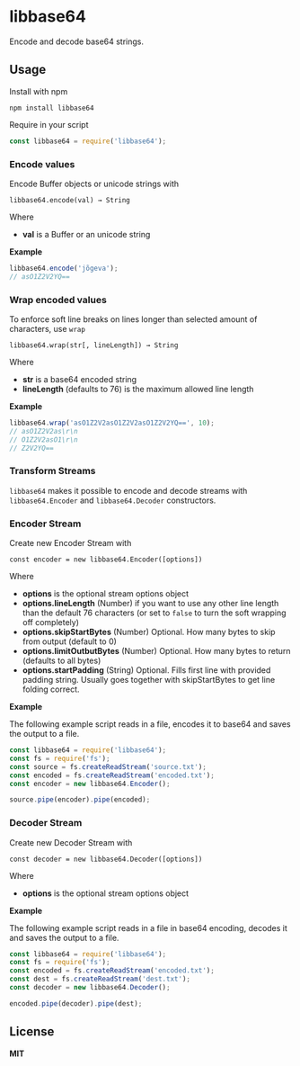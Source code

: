 # libbase64

Encode and decode base64 strings.

## Usage

Install with npm

    npm install libbase64

Require in your script

```javascript
const libbase64 = require('libbase64');
```

### Encode values

Encode Buffer objects or unicode strings with

    libbase64.encode(val) → String

Where

-   **val** is a Buffer or an unicode string

**Example**

```javascript
libbase64.encode('jõgeva');
// asO1Z2V2YQ==
```

### Wrap encoded values

To enforce soft line breaks on lines longer than selected amount of characters, use `wrap`

    libbase64.wrap(str[, lineLength]) → String

Where

-   **str** is a base64 encoded string
-   **lineLength** (defaults to 76) is the maximum allowed line length

**Example**

```javascript
libbase64.wrap('asO1Z2V2asO1Z2V2asO1Z2V2YQ==', 10);
// asO1Z2V2as\r\n
// O1Z2V2asO1\r\n
// Z2V2YQ==
```

### Transform Streams

`libbase64` makes it possible to encode and decode streams with `libbase64.Encoder` and `libbase64.Decoder` constructors.

### Encoder Stream

Create new Encoder Stream with

    const encoder = new libbase64.Encoder([options])

Where

-   **options** is the optional stream options object
-   **options.lineLength** (Number) if you want to use any other line length than the default 76
    characters (or set to `false` to turn the soft wrapping off completely)
-   **options.skipStartBytes** (Number) Optional. How many bytes to skip from output (default to 0)
-   **options.limitOutbutBytes** (Number) Optional. How many bytes to return (defaults to all bytes)
-   **options.startPadding** (String) Optional. Fills first line with provided padding string. Usually goes together with skipStartBytes to get line folding correct.

**Example**

The following example script reads in a file, encodes it to base64 and saves the output to a file.

```javascript
const libbase64 = require('libbase64');
const fs = require('fs');
const source = fs.createReadStream('source.txt');
const encoded = fs.createReadStream('encoded.txt');
const encoder = new libbase64.Encoder();

source.pipe(encoder).pipe(encoded);
```

### Decoder Stream

Create new Decoder Stream with

    const decoder = new libbase64.Decoder([options])

Where

-   **options** is the optional stream options object

**Example**

The following example script reads in a file in base64 encoding, decodes it and saves the output to a file.

```javascript
const libbase64 = require('libbase64');
const fs = require('fs');
const encoded = fs.createReadStream('encoded.txt');
const dest = fs.createReadStream('dest.txt');
const decoder = new libbase64.Decoder();

encoded.pipe(decoder).pipe(dest);
```

## License

**MIT**
